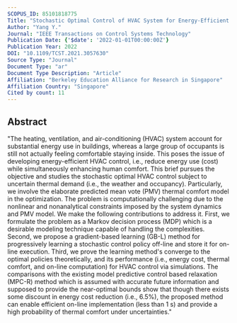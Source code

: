 ```yaml
---
SCOPUS_ID: 85101818775
Title: "Stochastic Optimal Control of HVAC System for Energy-Efficient Buildings"
Author: "Yang Y."
Journal: "IEEE Transactions on Control Systems Technology"
Publication Date: {'$date': '2022-01-01T00:00:00Z'}
Publication Year: 2022
DOI: "10.1109/TCST.2021.3057630"
Source Type: "Journal"
Document Type: "ar"
Document Type Description: "Article"
Affiliation: "Berkeley Education Alliance for Research in Singapore"
Affiliation Country: "Singapore"
Cited by count: 11
---
```


## Abstract
"The heating, ventilation, and air-conditioning (HVAC) system account for substantial energy use in buildings, whereas a large group of occupants is still not actually feeling comfortable staying inside. This poses the issue of developing energy-efficient HVAC control, i.e., reduce energy use (cost) while simultaneously enhancing human comfort. This brief pursues the objective and studies the stochastic optimal HVAC control subject to uncertain thermal demand (i.e., the weather and occupancy). Particularly, we involve the elaborate predicted mean vote (PMV) thermal comfort model in the optimization. The problem is computationally challenging due to the nonlinear and nonanalytical constraints imposed by the system dynamics and PMV model. We make the following contributions to address it. First, we formulate the problem as a Markov decision process (MDP) which is a desirable modeling technique capable of handling the complexities. Second, we propose a gradient-based learning (GB-L) method for progressively learning a stochastic control policy off-line and store it for on-line execution. Third, we prove the learning method's converge to the optimal policies theoretically, and its performance (i.e., energy cost, thermal comfort, and on-line computation) for HVAC control via simulations. The comparisons with the existing model predictive control based relaxation (MPC-R) method which is assumed with accurate future information and supposed to provide the near-optimal bounds show that though there exists some discount in energy cost reduction (i.e., 6.5%), the proposed method can enable efficient on-line implementation (less than 1 s) and provide a high probability of thermal comfort under uncertainties."
